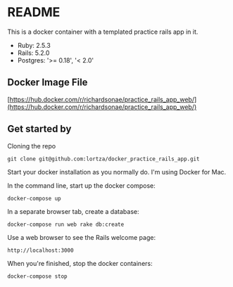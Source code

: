 # README

This is a docker container with a templated practice rails app in it.

* Ruby: 2.5.3
* Rails: 5.2.0
* Postgres: '>= 0.18', '< 2.0'

## Docker Image File
[https://hub.docker.com/r/richardsonae/practice_rails_app_web/](https://hub.docker.com/r/richardsonae/practice_rails_app_web/)

## Get started by
Cloning the repo
```
git clone git@github.com:lortza/docker_practice_rails_app.git
```

Start your docker installation as you normally do. I'm using Docker for Mac.

In the command line, start up the docker compose:
```	
docker-compose up
```

In a separate browser tab, create a database:
```
docker-compose run web rake db:create
```

Use a web browser to see the Rails welcome page:
```
http://localhost:3000
``` 

When you're finished, stop the docker containers:
```
docker-compose stop
```
